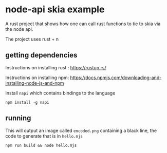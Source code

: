 # node-api skia example

A rust project that shows how one can call rust functions to tie to skia via the node api.

The project uses rust  +  n



## getting dependencies
 
Instructions on installing rust : https://rustup.rs/

Instructions on installing npm: https://docs.npmjs.com/downloading-and-installing-node-js-and-npm


Install `napi` which contains bindings to the language 

```shell
npm install -g napi
```
## running
This will output an image called `encoded.png` containing a black line, the code to generate that
is in `hello.mjs`
```shell
npm run build && node hello.mjs
```